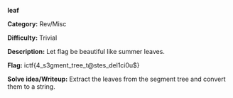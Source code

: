 **leaf**

**Category:** Rev/Misc

**Difficulty:** Trivial

**Description:** Let flag be beautiful like summer leaves.

**Flag:** ictf{4_s3gment_tree_t@stes_del1ci0u$}

**Solve idea/Writeup:** Extract the leaves from the segment tree and convert them to a string.